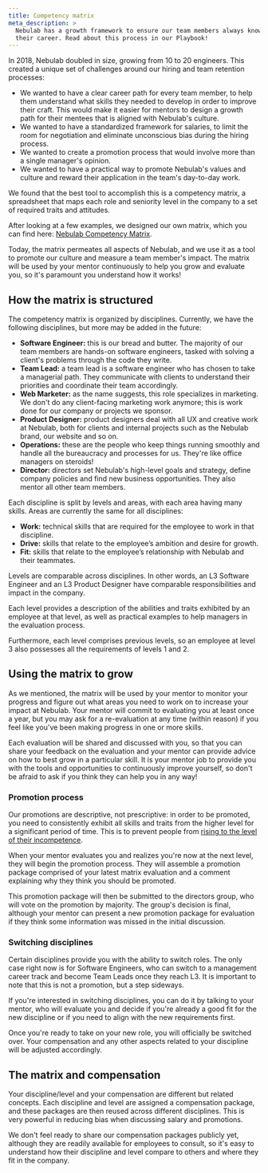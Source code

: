 ```yaml
---
title: Competency matrix
meta_description: >
  Nebulab has a growth framework to ensure our team members always know what the next step is for
  their career. Read about this process in our Playbook!
---
```


In 2018, Nebulab doubled in size, growing from 10 to 20 engineers. This created a unique set of
challenges around our hiring and team retention processes:

- We wanted to have a clear career path for every team member, to help them understand what skills
  they needed to develop in order to improve their craft. This would make it easier for mentors to
  design a growth path for their mentees that is aligned with Nebulab's culture.
- We wanted to have a standardized framework for salaries, to limit the room for negotiation and
  eliminate unconscious bias during the hiring process.
- We wanted to create a promotion process that would involve more than a single manager's opinion.
- We wanted to have a practical way to promote Nebulab's values and culture and reward their
  application in the team's day-to-day work.

We found that the best tool to accomplish this is a competency matrix, a spreadsheet that maps each
role and seniority level in the company to a set of required traits and attitudes.

After looking at a few examples, we designed our own matrix, which you can find here:
[Nebulab Competency Matrix][ncm].

Today, the matrix permeates all aspects of Nebulab, and we use it as a tool to promote our culture
and measure a team member's impact. The matrix will be used by your mentor continuously to help you
grow and evaluate you, so it's paramount you understand how it works!

## How the matrix is structured

The competency matrix is organized by disciplines. Currently, we have the following disciplines, 
but more may be added in the future:

- **Software Engineer:** this is our bread and butter. The majority of our team members are hands-on
  software engineers, tasked with solving a client's problems through the code they write.
- **Team Lead:** a team lead is a software engineer who has chosen to take a managerial path. They
  communicate with clients to understand their priorities and coordinate their team accordingly.
- **Web Marketer:** as the name suggests, this role specializes in marketing. We don't do any
  client-facing marketing work anymore; this is work done for our company or projects we sponsor.
- **Product Designer:** product designers deal with all UX and creative work at Nebulab, both for
  clients and internal projects such as the Nebulab brand, our website and so on.
- **Operations:** these are the people who keep things running smoothly and handle all the
  bureaucracy and processes for us. They're like office managers on steroids!
- **Director:** directors set Nebulab's high-level goals and strategy, define company policies and
  find new business opportunities. They also mentor all other team members.

Each discipline is split by levels and areas, with each area having many skills. Areas are
currently the same for all disciplines:

- **Work:** technical skills that are required for the employee to work in that discipline.
- **Drive:** skills that relate to the employee’s ambition and desire for growth.
- **Fit:** skills that relate to the employee’s relationship with Nebulab and their teammates.

Levels are comparable across disciplines. In other words, an L3 Software Engineer and an L3 Product
Designer have comparable responsibilities and impact in the company.

Each level provides a description of the abilities and traits exhibited by an employee at that
level, as well as practical examples to help managers in the evaluation process.

Furthermore, each level comprises previous levels, so an employee at level 3 also possesses all the 
requirements of levels 1 and 2.

## Using the matrix to grow

As we mentioned, the matrix will be used by your mentor to monitor your progress and figure out what
areas you need to work on to increase your impact at Nebulab. Your mentor will commit to evaluating
you at least once a year, but you may ask for a re-evaluation at any time (within reason) if you
feel like you've been making progress in one or more skills.

Each evaluation will be shared and discussed with you, so that you can share your feedback on the
evaluation and your mentor can provide advice on how to best grow in a particular skill. It is your
mentor job to provide you with the tools and opportunities to continuously improve yourself, so
don't be afraid to ask if you think they can help you in any way!

### Promotion process

Our promotions are descriptive, not prescriptive: in order to be promoted, you need to consistently
exhibit all skills and traits from the higher level for a significant period of time. This is to
prevent people from [rising to the level of their incompetence][peter-principle].

When your mentor evaluates you and realizes you're now at the next level, they will begin the
promotion process. They will assemble a promotion package comprised of your latest matrix evaluation
and a comment explaining why they think you should be promoted.

This promotion package will then be submitted to the directors group, who will vote on the promotion
by majority. The group's decision is final, although your mentor can present a new promotion package
for evaluation if they think some information was missed in the initial discussion.

### Switching disciplines

Certain disciplines provide you with the ability to switch roles. The only case right now is for
Software Engineers, who can switch to a management career track and become Team Leads once they
reach L3. It is important to note that this is not a promotion, but a step sideways.

If you're interested in switching disciplines, you can do it by talking to your mentor, who will
evaluate you and decide if you're already a good fit for the new discipline or if you need to align
with the new requirements first.

Once you're ready to take on your new role, you will officially be switched over. Your compensation
and any other aspects related to your discipline will be adjusted accordingly.

## The matrix and compensation

Your discipline/level and your compensation are different but related concepts. Each discipline and
level are assigned a compensation package, and these packages are then reused across different
disciplines. This is very powerful in reducing bias when discussing salary and promotions.

We don't feel ready to share our compensation packages publicly yet, although they are readily
available for employees to consult, so it's easy to understand how their discipline and level
compare to others and where they fit in the company.

[ncm]: https://docs.google.com/spreadsheets/d/1XFtr7iQ10-YCjx5At47X8hWGGw_G3sKpiEecVP3VSus/edit#gid=136967034
[peter-principle]: https://en.wikipedia.org/wiki/Peter_principle
